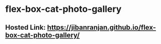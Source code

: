 # flex-box-cat-photo-gallery
## Hosted Link: https://jibanranjan.github.io/flex-box-cat-photo-gallery/
